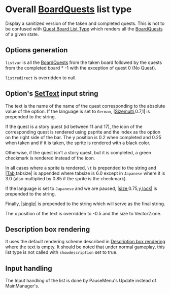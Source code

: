 # Overall [BoardQuests](../../Enums%20and%20IDs/BoardQuests.md) list type

Display a sanitized version of the taken and completed quests. This is not to be confused with [Quest Board List Type](Quest%20Board%20List%20Type.md) which renders all the [BoardQuests](../../Enums%20and%20IDs/BoardQuests.md) of a given state.

## Options generation

`listvar` is all the [BoardQuests](../../Enums%20and%20IDs/BoardQuests.md) from the taken board followed by the quests from the completed board * -1 with the exception of quest 0 (No Quest).

`listredirect` is overridden to null.

## Option's [SetText](../../SetText/SetText.md) input string

The text is the name of the name of the quest corresponding to the absolute value of the option. If the language is set to `German`, |[Sizemulti](../../SetText/Individual%20commands/Sizemulti.md),0.7,1| is prepended to the string.

If the quest is a story quest (id between 11 and 17), the icon of the corresponding quest is rendered using psprite and the index as the option on the right side of the bar. The y position is 0.2 when completed and 0.25 when taken and if it is taken, the sprite is rendered with a black color.

Otherwise, if the quest isn't a story quest, but it is completed, a green checkmark is rendered instead of the icon.

In all cases where a sprite is rendered, `\t` is prepended to the string and |[Tab](../../SetText/Individual%20commands/Tab.md),tabsize| is appended where tabsize is 6.0 except in `Japanese` where it is 3.0 (also multiplied by 0.85 if the sprite is the checkmark).

If the language is set to `Japanese` and we are paused, |[size](../../SetText/Individual%20commands/size.md),0.75,y,[lock](../../SetText/Individual%20commands/Lock.md)\| is prepended to the string.

Finally, |[single](../../SetText/Individual%20commands/Single.md)\| is prepended to the string which will serve as the final string.

The x position of the text is overridden to -0.5 and the size to Vector2.one.

## Description box rendering

It uses the default rendering scheme described in [Description box rendering](../ShowItemList%20Life%20Cycle/Description%20box%20rendering.md) where the text is empty. It should be noted that under normal gameplay, this list type is not called with `showdescription` set to true.

## Input handling

The Input handling of the list is done by PauseMenu's Update instead of MainManager's.
